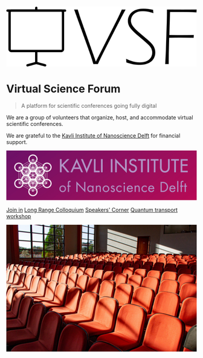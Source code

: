 ![logo](media/logo.png)

# Virtual Science Forum

> A platform for scientific conferences going fully digital

We are a group of volunteers that organize, host, and accommodate virtual scientific conferences.

We are grateful to the [Kavli Institute of Nanoscience Delft](http://kavli.tudelft.nl/) for financial support.

![](media/kavli_logo.jpg ':size=200')

[Join in](#welcome)
[Long Range Colloquium](long_range_colloquium.md)
[Speakers' Corner](speakers-corner.md)
[Quantum transport workshop](quantum-transport-workshop.md)

<!-- background image -->

![](media/bg.jpg)
